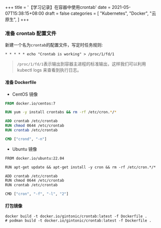 +++
title = '【学习记录】在容器中使用crontab'
date = 2021-05-07T15:38:15+08:00
draft = false
categories = [
    "Kubernetes",
    "Docker",
    "云原生",
]
+++

### 准备 crontab 配置文件

新建一个名为`crontab`的配置文件，写定时任务规则:

```shell
* * * * * echo "Crontab is working" > /proc/1/fd/1
```

> `/proc/1/fd/1`表示输出到容器主进程的标准输出，这样我们可以利用 kubectl logs 来查看到执行日志。

#### 准备 Dockerfile

- CentOS 镜像
```dockerfile
FROM docker.io/centos:7

RUN yum -y install crontabs && rm -rf /etc/cron.*/*

ADD crontab /etc/crontab
RUN chmod 0644 /etc/crontab
RUN crontab /etc/crontab

CMD ["crond", "-n"]
```

- Ubuntu 镜像
```dockerfile
FROM docker.io/ubuntu:22.04

RUN apt-get update && apt-get install -y cron && rm -rf /etc/cron.*/*

ADD crontab /etc/crontab
RUN chmod 0644 /etc/crontab
RUN crontab /etc/crontab

CMD ["cron", "-f", "-l", "2"]
```

#### 打包镜像

```shell
docker build -t docker.io/gintonic/crontab:latest -f Dockerfile .
# podman build -t docker.io/gintonic/crontab:latest -f Dockerfile .
```
